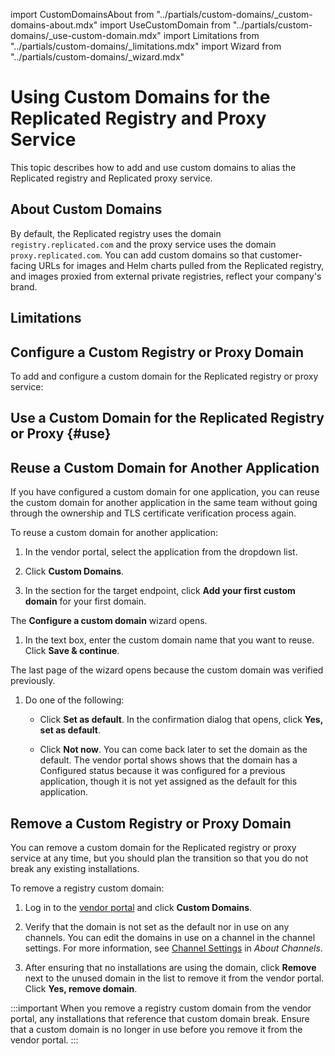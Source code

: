 import CustomDomainsAbout from "../partials/custom-domains/_custom-domains-about.mdx"
import UseCustomDomain from "../partials/custom-domains/_use-custom-domain.mdx"
import Limitations from "../partials/custom-domains/_limitations.mdx"
import Wizard from "../partials/custom-domains/_wizard.mdx"

# Using Custom Domains for the Replicated Registry and Proxy Service

This topic describes how to add and use custom domains to alias the Replicated registry and Replicated proxy service.

## About Custom Domains

<CustomDomainsAbout/>

By default, the Replicated registry uses the domain `registry.replicated.com` and the proxy service uses the domain `proxy.replicated.com`. You can add custom domains so that customer-facing URLs for images and Helm charts pulled from the Replicated registry, and images proxied from external private registries, reflect your company's brand.

## Limitations

<Limitations/>

## Configure a Custom Registry or Proxy Domain

To add and configure a custom domain for the Replicated registry or proxy service:

<Wizard/>

## Use a Custom Domain for the Replicated Registry or Proxy {#use}

<UseCustomDomain/>

## Reuse a Custom Domain for Another Application

If you have configured a custom domain for one application, you can reuse the custom domain for another application in the same team without going through the ownership and TLS certificate verification process again.

To reuse a custom domain for another application:

1. In the vendor portal, select the application from the dropdown list.

1. Click **Custom Domains**.

1. In the section for the target endpoint, click **Add your first custom domain** for your first domain.

  The **Configure a custom domain** wizard opens.

1. In the text box, enter the custom domain name that you want to reuse. Click **Save & continue**.
  
  The last page of the wizard opens because the custom domain was verified previously.

1. Do one of the following:

   - Click **Set as default**. In the confirmation dialog that opens, click **Yes, set as default**.
   
   - Click **Not now**. You can come back later to set the domain as the default. The vendor portal shows shows that the domain has a Configured status because it was configured for a previous application, though it is not yet assigned as the default for this application.


## Remove a Custom Registry or Proxy Domain

You can remove a custom domain for the Replicated registry or proxy service at any time, but you should plan the transition so that you do not break any existing installations.

To remove a registry custom domain:

1. Log in to the [vendor portal](https://vendor.replicated.com) and click **Custom Domains**.

1. Verify that the domain is not set as the default nor in use on any channels. You can edit the domains in use on a channel in the channel settings. For more information, see [Channel Settings](releases-about-releases#channel-settings) in _About Channels_.

1. After ensuring that no installations are using the domain, click **Remove** next to the unused domain in the list to remove it from the vendor portal. Click **Yes, remove domain**.

  :::important
  When you remove a registry custom domain from the vendor portal, any installations that reference that custom domain break. Ensure that a custom domain is no longer in use before you remove it from the vendor portal.
  :::